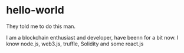# hello-world
They told me to do this man.

I am a blockchain enthusiast and developer, have beenn for a bit now. I know node.js, web3.js, truffle, Solidity and some react.js
